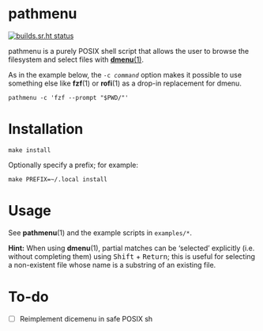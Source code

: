 # pathmenu

[![builds.sr.ht status](https://builds.sr.ht/~chambln/pathmenu.svg)](https://builds.sr.ht/~chambln/pathmenu)

pathmenu is a purely POSIX shell script that allows
the user to browse the filesystem and select files with
[**dmenu**(1)](https://tools.suckless.org/dmenu/).

As in the example below, the <code>-c *command*</code> option makes
it possible to use something else like **fzf**(1) or **rofi**(1) as a
drop-in replacement for dmenu.

    pathmenu -c 'fzf --prompt "$PWD/"'

# Installation

    make install

Optionally specify a prefix; for example:

    make PREFIX=~/.local install

# Usage

See **pathmenu**(1) and the example scripts in `examples/*`.

**Hint:** When using **dmenu**(1), partial matches can be ‘selected’
explicitly (i.e. without completing them) using <kbd>Shift</kbd> +
<kbd>Return</kbd>;  this is useful for selecting a non-existent file
whose name is a substring of an existing file.

# To-do

- [ ] Reimplement dicemenu in safe POSIX sh

